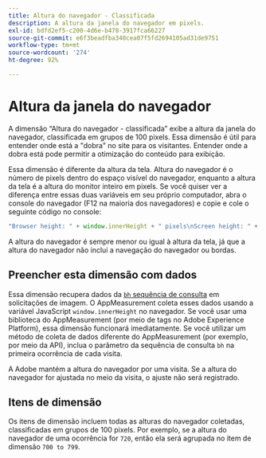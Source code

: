 ```yaml
---
title: Altura do navegador - Classificada
description: A altura da janela do navegador em pixels.
exl-id: bdfd2ef5-c200-4d6e-b478-3917fca66227
source-git-commit: e6f3beadfba340cea07f5fd2694105ad31de9751
workflow-type: tm+mt
source-wordcount: '274'
ht-degree: 92%

---
```


# Altura da janela do navegador

A dimensão “Altura do navegador - classificada” exibe a altura da janela do navegador, classificada em grupos de 100 pixels. Essa dimensão é útil para entender onde está a &quot;dobra&quot; no site para os visitantes. Entender onde a dobra está pode permitir a otimização do conteúdo para exibição.

Essa dimensão é diferente da altura da tela. Altura do navegador é o número de pixels dentro do espaço visível do navegador, enquanto a altura da tela é a altura do monitor inteiro em pixels. Se você quiser ver a diferença entre essas duas variáveis em seu próprio computador, abra o console do navegador (F12 na maioria dos navegadores) e copie e cole o seguinte código no console:

```javascript
"Browser height: " + window.innerHeight + " pixels\nScreen height: " + screen.height + " pixels";
```

A altura do navegador é sempre menor ou igual à altura da tela, já que a altura do navegador não inclui a navegação do navegador ou bordas.

## Preencher esta dimensão com dados

Essa dimensão recupera dados da [`bh` sequência de consulta](/help/implement/validate/query-parameters.md) em solicitações de imagem. O AppMeasurement coleta esses dados usando a variável JavaScript `window.innerHeight` no navegador. Se você usar uma biblioteca do AppMeasurement (por meio de tags no Adobe Experience Platform), essa dimensão funcionará imediatamente. Se você utilizar um método de coleta de dados diferente do AppMeasurement (por exemplo, por meio da API), inclua o parâmetro da sequência de consulta `bh` na primeira ocorrência de cada visita.

A Adobe mantém a altura do navegador por uma visita. Se a altura do navegador for ajustada no meio da visita, o ajuste não será registrado.

## Itens de dimensão

Os itens de dimensão incluem todas as alturas do navegador coletadas, classificadas em grupos de 100 pixels. Por exemplo, se a altura do navegador de uma ocorrência for `720`, então ela será agrupada no item de dimensão `700 to 799`.
